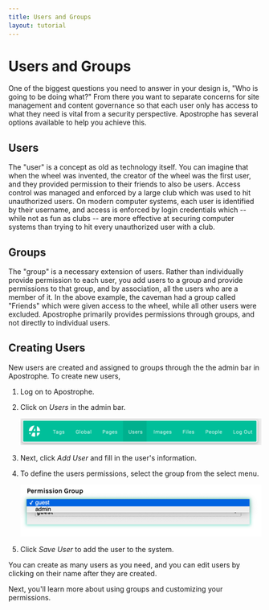 ```yaml
---
title: Users and Groups
layout: tutorial
---
```


# Users and Groups

One of the biggest questions you need to answer in your design is, "Who is going to be doing what?" From there you want to separate concerns for site management and content governance so that each user only has access to what they need is vital from a security perspective. Apostrophe has several options available to help you achieve this. 

## Users

The "user" is a concept as old as technology itself. You can imagine that when the wheel was invented, the creator of the wheel was the first user, and they provided permission to their friends to also be users. Access control was managed and enforced by a large club which was used to hit unauthorized users. On modern computer systems, each user is identified by their username, and access is enforced by login credentials which -- while not as fun as clubs -- are more effective at securing computer systems than trying to hit every unauthorized user with a club.

## Groups

The "group" is a necessary extension of users. Rather than individually provide permission to each user, you add users to a group and provide permissions to that group, and by association, all the users who are a member of it. In the above example, the caveman had a group called "Friends" which were given access to the wheel, while all other users were excluded. Apostrophe primarily provides permissions through groups, and not directly to individual users.

## Creating Users

New users are created and assigned to groups through the the admin bar in Apostrophe. To create new users,

1. Log on to Apostrophe.

2. Click on *Users* in the admin bar.

    ![](/.gitbook/assets/user-menu.png)

3. Next, click *Add User* and fill in the user's information.

4. To define the users permissions, select the group from the select menu.

    ![](/.gitbook/assets/user-select-group.png)

5. Click *Save User* to add the user to the system.

You can create as many users as you need, and you can edit users by clicking on their name after they are created.

Next, you'll learn more about using groups and customizing your permissions.
